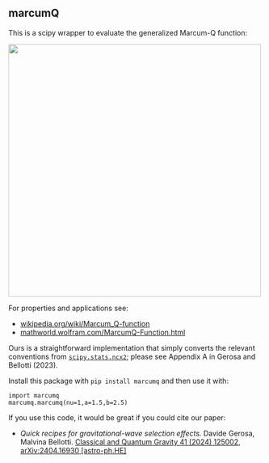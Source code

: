 ## marcumQ

This is a scipy wrapper to evaluate the generalized Marcum-Q function:

<img src="https://github.com/dgerosa/marcumq/assets/7237041/701bacaf-f1b8-4bc6-8946-c968bb8bf8f3" width="500">

For properties and applications see:

- [wikipedia.org/wiki/Marcum_Q-function](https://en.wikipedia.org/wiki/Marcum_Q-function)
- [mathworld.wolfram.com/MarcumQ-Function.html](https://mathworld.wolfram.com/MarcumQ-Function.html)

Ours is a straightforward implementation that simply converts the relevant conventions from [`scipy.stats.ncx2`](https://docs.scipy.org/doc/scipy/reference/generated/scipy.stats.ncx2.html); please see Appendix A in Gerosa and Bellotti (2023).

Install this package with `pip install marcumq` and then use it with:

```
import marcumq
marcumq.marcumq(nu=1,a=1.5,b=2.5)
```

If you use this code, it would be great if you could cite our paper:

- _Quick recipes for gravitational-wave selection effects._ Davide Gerosa, Malvina Bellotti. 
[Classical and Quantum Gravity 41 (2024) 125002](https://iopscience.iop.org/article/10.1088/1361-6382/ad4509), [arXiv:2404.16930 [astro-ph.HE]](https://arxiv.org/abs/2404.16930) 


